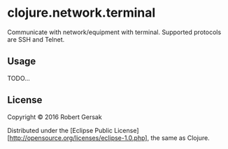 # clojure.network.terminal

Communicate with network/equipment with terminal. Supported protocols are
SSH and Telnet.

## Usage

TODO...

## License

Copyright © 2016 Robert Gersak

Distributed under the [Eclipse Public License][http://opensource.org/licenses/eclipse-1.0.php], the same as Clojure.

